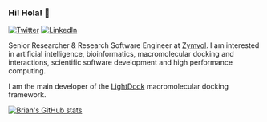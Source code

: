 ### Hi! Hola! 👋

<a href="https://twitter.com/br_jimenez"><img alt="Twitter" src="https://img.shields.io/badge/Twitter%20-%231DA1F2.svg?&style=flat-square&logo=Twitter&logoColor=white"/></a> <a href="https://www.linkedin.com/in/brianjimenez/"><img alt="LinkedIn" src="https://img.shields.io/badge/LinkedIn%20-%230077B5.svg?&style=flat-square&logo=linkedin&logoColor=white"/></a>

Senior Researcher & Research Software Engineer at [Zymvol](https://zymvol.com/). I am interested in artificial intelligence, bioinformatics, macromolecular docking and interactions, scientific software development and high performance computing.

I am the main developer of the [LightDock](https://github.com/lightdock) macromolecular docking framework.

[![Brian's GitHub stats](https://github-readme-stats.vercel.app/api?username=brianjimenez&show_icons=true)](https://github.com/brianjimenez)
